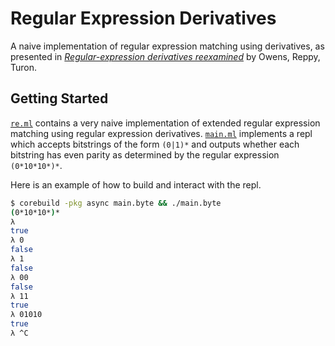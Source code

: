 # Regular Expression Derivatives #
A naive implementation of regular expression matching using derivatives, as
presented in [*Regular-expression derivatives reexamined*][reexamined] by
Owens, Reppy, Turon.

## Getting Started ##
[`re.ml`](re.ml) contains a very naive implementation of extended regular
expression matching using regular expression derivatives. [`main.ml`](main.ml)
implements a repl which accepts bitstrings of the form `(0|1)*` and outputs
whether each bitstring has even parity as determined by the regular expression
`(0*10*10*)*`.

Here is an example of how to build and interact with the repl.
```bash
$ corebuild -pkg async main.byte && ./main.byte
(0*10*10*)*
λ
true
λ 0
false
λ 1
false
λ 00
false
λ 11
true
λ 01010
true
λ ^C
```

[reexamined]: http://www.mpi-sws.org/~turon/re-deriv.pdf
